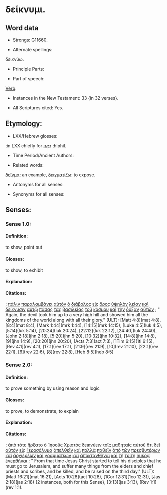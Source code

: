 # δείκνυμι.

<!-- Status: S2=NeedsFinalCheck -->
<!-- Lexica used for edits: BDAG LN CVB  -->

## Word data

* Strongs: G11660.


* Alternate spellings: 

δεικνύω.

* Principle Parts: 

* Part of speech: 

[Verb](http://ugg.readthedocs.io/en/latest/verb.html).

* Instances in the New Testament: 33 {in 32 verses}.

* All Scriptures cited: Yes.

## Etymology: 


* LXX/Hebrew glosses: 

;in LXX chiefly for [רָאָה](//en-uhal/H7200) ;hiphil.

* Time Period/Ancient Authors: 

* Related words: 

[δεῖγμα](../G11640/01.md): an example,
[δειγματίζω](/G11650/01.md): to expose.

* Antonyms for all senses:

* Synonyms for all senses: 


## Senses:


### Sense  1.0: 

#### Definition: 

to show, point out

#### Glosses: 

to show, to exhibit

#### Explanation: 


#### Citations: 

; [πάλιν](../G38250/01.md) [παραλαμβάνει](../G38800/01.md) [αὐτὸν](../G08460/01.md) [ὁ](../G35880/01.md) [διάβολος](../G12280/01.md) [εἰς](../G15190/01.md) [ὄρος](../G37350/01.md) [ὑψηλὸν](../G53080/01.md) [λείαν](../G30290/01.md) [καὶ](../G25320/01.md) [δείκνυσιν](../G11660/01.md) [αὐτῷ](../G08460/01.md) [πάσας](../G39560/01.md) [τὰς](../G35880/01.md) [βασιλείας](../G09320/01.md) [τοῦ](../G35880/01.md) [κόσμου](../G28890/01.md) [καὶ](../G25320/01.md) [τὴν](../G35880/01.md) [δόξαν](../G13910/01.md) [αὐτῶν](../G08460/01.md)
; " Again, the devil took him up to a very high hill and showed him all the kingdoms of the world along with all their glory." (ULT): 
[Matt 4:8](mat 4:8), [8:4](mat 8:4), [Mark 1:44](mrk 1:44), [14:15](mrk 14:15), [Luke 4:5](luk 4:5), [5:14](luk 5:14), [20:24](luk 20:24), [22:12](luk 22:12), [24:40](luk 24:40), [John 2:18](jhn 2:18), [5:20](jhn 5:20), [10:32](jhn 10:32), [14:8](jhn 14:8), [9](jhn 14:9), [20:20](jhn 20:20), [Acts 7:3](act 7:3), [1Tim 6:15](1ti 6:15), [Rev 4:1](rev 4:1), [17:1](rev 17:1), [21:9](rev 21:9), [10](rev 21:10), [22:1](rev 22:1), [6](rev 22:6), [8](rev 22:8), [Heb 8:5](heb 8:5)

### Sense  2.0: 

#### Definition: 

to prove something by using reason and logic

#### Glosses: 

to prove, to demonstrate, to explain

#### Explanation: 


#### Citations: 

; [ἀπὸ](../G05750/01.md) [τότε](../G51190/01.md) [ἤρξατο](../G99999/01.md) [ὁ](../G35880/01.md) [Ἰησοῦς](../G24240/01.md) [Χριστός](../G55470/01.md) [δεικνύειν](../G11660/01.md) [τοῖς](../G35880/01.md) [μαθηταῖς](../G31010/01.md) [αὐτοῦ](../G08460/01.md) [ὅτι](../G37540/01.md) [δεῖ](../G12100/01.md) [αὐτὸν](../G08460/01.md) [εἰς](../G15190/01.md) [Ἱεροσόλυμα](../G24140/01.md) [ἀπελθεῖν](../G05650/01.md) [καὶ](../G25320/01.md) [πολλὰ](../G41830/01.md) [παθεῖν](../G39580/01.md) [ἀπὸ](../G05750/01.md) [τῶν](../G35880/01.md) [πρεσβυτέρων](../G42450/01.md) [καὶ](../G25320/01.md) [ἀρχιερέων](../G07490/01.md) [καὶ](../G25320/01.md) [γραμματέων](../G11220/01.md) [καὶ](../G25320/01.md) [ἀποκτανθῆναι](../G06150/01.md) [καὶ](../G25320/01.md) [τῇ](../G35880/01.md) [τρίτῃ](../G51540/01.md) [ἡμέρᾳ](../G22500/01.md) [ἐγερθῆναι](../G14530/01.md)
; " From that time Jesus Christ started to tell his disciples that he must go to Jerusalem, and suffer many things from the elders and chief priests and scribes, and be killed, and be raised on the third day." (ULT): 
[Matt 16:21](mat 16:21), [Acts 10:28](act 10:28), [1Cor 12:31](1co 12:31), [Jas 2:18](jas 2:18) {2 instances, both for this Sense}, [3:13](jas 3:13), [Rev 1:1](rev 1:1).